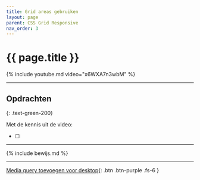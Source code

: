 ```yaml
---
title: Grid areas gebruiken
layout: page
parent: CSS Grid Responsive 
nav_order: 3
---
```


# {{ page.title }}

{% include youtube.md video="x6WXA7n3wbM" %}

---

## Opdrachten

{: .text-green-200}

Met de kennis uit de video:

- [ ] 

---

{% include bewijs.md %}

---

[Media query toevoegen voor desktop](4-media-queries){: .btn .btn-purple .fs-6 }

